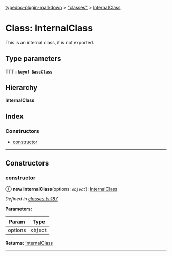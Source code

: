 [typedoc-plugin-markdown](../README.md) > ["classes"](../modules/_classes_.md) > [InternalClass](../classes/_classes_.internalclass.md)

# Class: InternalClass

This is an internal class, it is not exported.

## Type parameters
#### TTT :  `keyof BaseClass`
## Hierarchy

**InternalClass**

## Index

### Constructors

* [constructor](_classes_.internalclass.md#constructor)

---

## Constructors

<a id="constructor"></a>

###  constructor

⊕ **new InternalClass**(options: *`object`*): [InternalClass](_classes_.internalclass.md)

*Defined in [classes.ts:187](https://github.com/tgreyjs/typedoc-plugin-markdown/blob/master/examples/src/classes.ts#L187)*

**Parameters:**

| Param | Type |
| ------ | ------ |
| options | `object` | 

**Returns:** [InternalClass](_classes_.internalclass.md)

___

